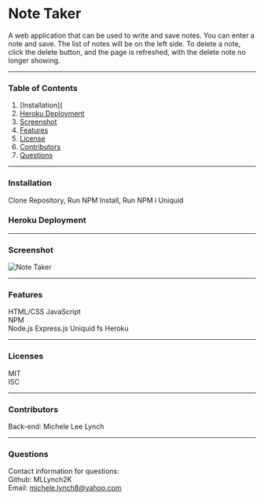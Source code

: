 # Note Taker
A web application that can be used to write and save notes. You can enter a note and save. The list of notes will be on the left side. To delete a note, click the delete button, and the page is refreshed, with the delete note no longer showing.

***
### Table of Contents  
1. [Installation](
2. [Heroku Deployment]()
3. [Screenshot]()
4. [Features]()
5. [License]()
6. [Contributors]()
7. [Questions]()  

***
### Installation 
Clone Repository, Run NPM Install, Run NPM i Uniquid

### Heroku Deployment

***
### Screenshot  
![Note Taker]("")

***
### Features  
HTML/CSS
JavaScript  
NPM  
Node.js 
Express.js
Uniquid
fs
Heroku

***
### Licenses   
MIT  
ISC

***
### Contributors  
Back-end: Michele Lee Lynch

***
### Questions  
Contact information for questions:  
Github: MLLynch2K  
Email: michele.lynch8@yahoo.com